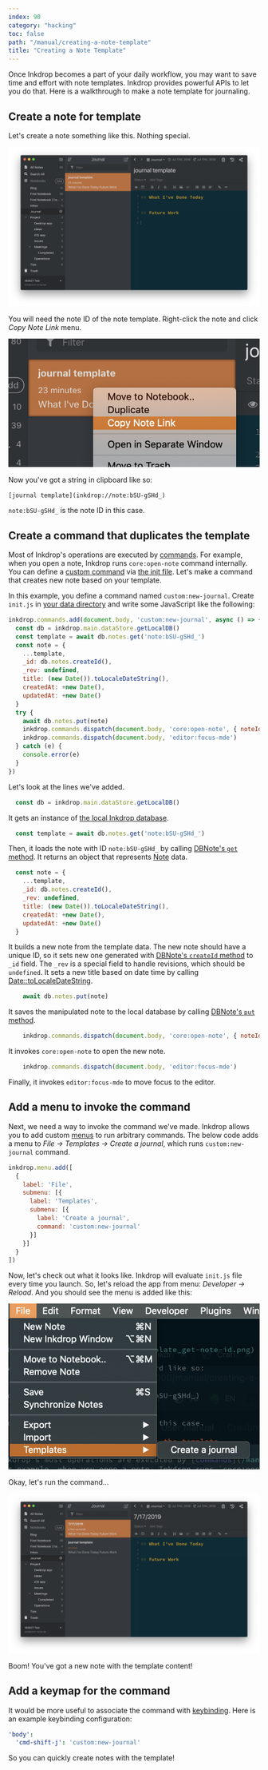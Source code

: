 ```yaml
---
index: 90
category: "hacking"
toc: false
path: "/manual/creating-a-note-template"
title: "Creating a Note Template"
---
```


Once Inkdrop becomes a part of your daily workflow, you may want to save time and effort with note templates.
Inkdrop provides powerful APIs to let you do that.
Here is a walkthrough to make a note template for journaling.

## Create a note for template

Let's create a note something like this. Nothing special.

![Create a note for template](creating-a-note-template_create-note.png)

You will need the note ID of the note template.
Right-click the note and click *Copy Note Link* menu.

![Get note ID](creating-a-note-template_get-note-id.png)

Now you've got a string in clipboard like so:

```
[journal template](inkdrop://note:bSU-gSHd_)
```

`note:bSU-gSHd_` is the note ID in this case.

## Create a command that duplicates the template

Most of Inkdrop's operations are executed by [commands](/manual/list-of-commands).
For example, when you open a note, Inkdrop runs `core:open-note` command internally.
You can define a [custom command](/reference/command-registry) via [the init file](/manual/the-init-file).
Let's make a command that creates new note based on your template.

In this example, you define a command named `custom:new-journal`.
Create `init.js` in [your data directory](/manual/basic-usage#user-data-directory) and write some JavaScript like the following:


```js
inkdrop.commands.add(document.body, 'custom:new-journal', async () => {
  const db = inkdrop.main.dataStore.getLocalDB()
  const template = await db.notes.get('note:bSU-gSHd_')
  const note = {
    ...template,
    _id: db.notes.createId(),
    _rev: undefined,
    title: (new Date()).toLocaleDateString(),
    createdAt: +new Date(),
    updatedAt: +new Date()
  }
  try {
    await db.notes.put(note)
    inkdrop.commands.dispatch(document.body, 'core:open-note', { noteId: note._id })
    inkdrop.commands.dispatch(document.body, 'editor:focus-mde')
  } catch (e) {
    console.error(e)
  }
})
```

Let's look at the lines we've added.

```js
  const db = inkdrop.main.dataStore.getLocalDB()
```

It gets an instance of [the local Inkdrop database](/reference/inkdrop-database).

```js
  const template = await db.notes.get('note:bSU-gSHd_')
```

Then, it loads the note with ID `note:bSU-gSHd_` by calling [DBNote's `get` method](/reference/db-note#getdocid-options).
It returns an object that represents [Note](/reference/data-models#a-nameresource-notenotea) data.

```js
  const note = {
    ...template,
    _id: db.notes.createId(),
    _rev: undefined,
    title: (new Date()).toLocaleDateString(),
    createdAt: +new Date(),
    updatedAt: +new Date()
  }
```

It builds a new note from the template data.
The new note should have a unique ID, so it sets new one generated with [DBNote's `createId` method](/reference/db-note#createid) to `_id` field.
The `_rev` is a special field to handle revisions, which should be `undefined`.
It sets a new title based on date time by calling [Date::toLocaleDateString](https://developer.mozilla.org/en-US/docs/Web/JavaScript/Reference/Global_Objects/Date/toLocaleDateString).

```js
    await db.notes.put(note)
```

It saves the manipulated note to the local database by calling [DBNote's `put` method](/reference/db-note#putdoc).

```js
    inkdrop.commands.dispatch(document.body, 'core:open-note', { noteId: note._id })
```

It invokes `core:open-note` to open the new note.

```js
    inkdrop.commands.dispatch(document.body, 'editor:focus-mde')
```

Finally, it invokes `editor:focus-mde` to move focus to the editor.

## Add a menu to invoke the command

Next, we need a way to invoke the command we've made.
Inkdrop allows you to add custom [menus](/reference/menu-manager) to run arbitrary commands.
The below code adds a menu to *File -> Templates -> Create a journal*, which runs `custom:new-journal` command.

```js
inkdrop.menu.add([
  {
    label: 'File',
    submenu: [{
      label: 'Templates',
      submenu: [{
        label: 'Create a journal',
        command: 'custom:new-journal'
      }]
    }]
  }
])
```

Now, let's check out what it looks like.
Inkdrop will evaluate `init.js` file every time you launch.
So, let's reload the app from menu: *Developer -> Reload*.
And you should see the menu is added like this:

![Add a menu](creating-a-note-template_add-menu.png)

Okay, let's run the command...

![Run it](creating-a-note-template_run-it.png)

Boom! You've got a new note with the template content!

## Add a keymap for the command

It would be more useful to associate the command with [keybinding](/manual/customizing-keybindings).
Here is an example keybinding configuration:

```yaml
'body':
  'cmd-shift-j': 'custom:new-journal'
```

So you can quickly create notes with the template!

